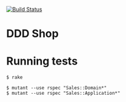 [![Build Status](https://travis-ci.org/mlomnicki/ddd-shop.svg?branch=master)](https://travis-ci.org/mlomnicki/ddd-shop)

# DDD Shop

# Running tests

    $ rake

    $ mutant --use rspec "Sales::Domain*"
    $ mutant --use rspec "Sales::Application*"
